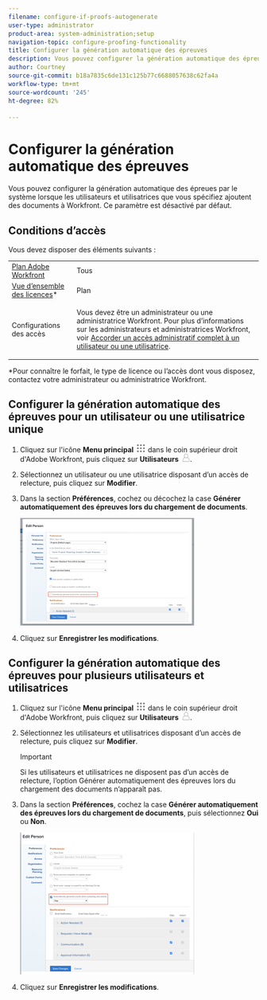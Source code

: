 ```yaml
---
filename: configure-if-proofs-autogenerate
user-type: administrator
product-area: system-administration;setup
navigation-topic: configure-proofing-functionality
title: Configurer la génération automatique des épreuves
description: Vous pouvez configurer la génération automatique des épreues par le système lorsque les utilisateurs et utilisatrices que vous spécifiez ajoutent des documents à Workfront. Ce paramètre est désactivé par défaut.
author: Courtney
source-git-commit: b18a7835c6de131c125b77c6688057638c62fa4a
workflow-type: tm+mt
source-wordcount: '245'
ht-degree: 82%

---
```



# Configurer la génération automatique des épreuves

Vous pouvez configurer la génération automatique des épreues par le système lorsque les utilisateurs et utilisatrices que vous spécifiez ajoutent des documents à Workfront. Ce paramètre est désactivé par défaut.

## Conditions d’accès

Vous devez disposer des éléments suivants :

<table style="table-layout:auto"> 
 <col> 
 <col> 
 <tbody> 
  <tr> 
   <td role="rowheader"><a href="https://business.adobe.com/fr/products/workfront/pricing.html" target="_blank">Plan Adobe Workfront</a> </td> 
   <td>Tous</td> 
  </tr> 
  <tr> 
   <td role="rowheader"><a href="../../../administration-and-setup/add-users/access-levels-and-object-permissions/wf-licenses.md" class="MCXref xref">Vue d’ensemble des licences</a>*</td> 
   <td>Plan</td> 
  </tr> 
  <tr> 
   <td role="rowheader">Configurations des accès</td> 
   <td> <p>Vous devez être un administrateur ou une administratrice Workfront. Pour plus d’informations sur les administrateurs et administratrices Workfront, voir <a href="../../../administration-and-setup/add-users/configure-and-grant-access/grant-a-user-full-administrative-access.md" class="MCXref xref">Accorder un accès administratif complet à un utilisateur ou une utilisatrice</a>.</p> </td> 
  </tr> 
 </tbody> 
</table>

&#42;Pour connaître le forfait, le type de licence ou l’accès dont vous disposez, contactez votre administrateur ou administratrice Workfront.

## Configurer la génération automatique des épreuves pour un utilisateur ou une utilisatrice unique

1. Cliquez sur l&#39;icône **Menu principal** ![Icône du menu principal](assets/main-menu-icon.png) dans le coin supérieur droit d&#39;Adobe Workfront, puis cliquez sur **Utilisateurs** ![Utilisateurs](assets/users-icon-in-main-menu.png).
1. Sélectionnez un utilisateur ou une utilisatrice disposant d’un accès de relecture, puis cliquez sur **Modifier**.
1. Dans la section **Préférences**, cochez ou décochez la case **Générer automatiquement des épreuves lors du chargement de documents**.

   ![générer automatiquement des épreuves](assets/autogenerate-proofs-350x216.png)

1. Cliquez sur **Enregistrer les modifications**.

## Configurer la génération automatique des épreuves pour plusieurs utilisateurs et utilisatrices

1. Cliquez sur l&#39;icône **Menu principal** ![Icône du menu principal](assets/main-menu-icon.png) dans le coin supérieur droit d&#39;Adobe Workfront, puis cliquez sur **Utilisateurs** ![Icône Utilisateurs](assets/users-icon-in-main-menu.png).
1. Sélectionnez les utilisateurs et utilisatrices disposant d’un accès de relecture, puis cliquez sur **Modifier**.

   >[!IMPORTANT]
   >
   >Si les utilisateurs et utilisatrices ne disposent pas d’un accès de relecture, l’option Générer automatiquement des épreuves lors du chargement des documents n’apparaît pas.

1. Dans la section **Préférences**, cochez la case **Générer automatiquement des épreuves lors du chargement de documents**, puis sélectionnez **Oui** ou **Non**.

   ![Générer automatiquement des épreuves en bloc](assets/autogenerate-proofs-bulk-350x285.png)

1. Cliquez sur **Enregistrer les modifications**.

